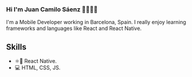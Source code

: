 ### Hi I'm Juan Camilo Sáenz 👋👨🏻‍💻

I'm a Mobile Developer working in Barcelona, Spain. I really enjoy learning frameworks and languages like React and React Native.

## Skills

* ⚛📱 React Native.
* 💻 HTML, CSS, JS.
